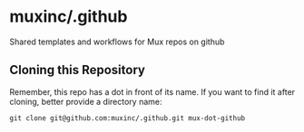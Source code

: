 # muxinc/.github
Shared templates and workflows for Mux repos on github

## Cloning this Repository
Remember, this repo has a dot in front of its name. If you want to find it after cloning, better provide a directory name:
```
git clone git@github.com:muxinc/.github.git mux-dot-github
```
